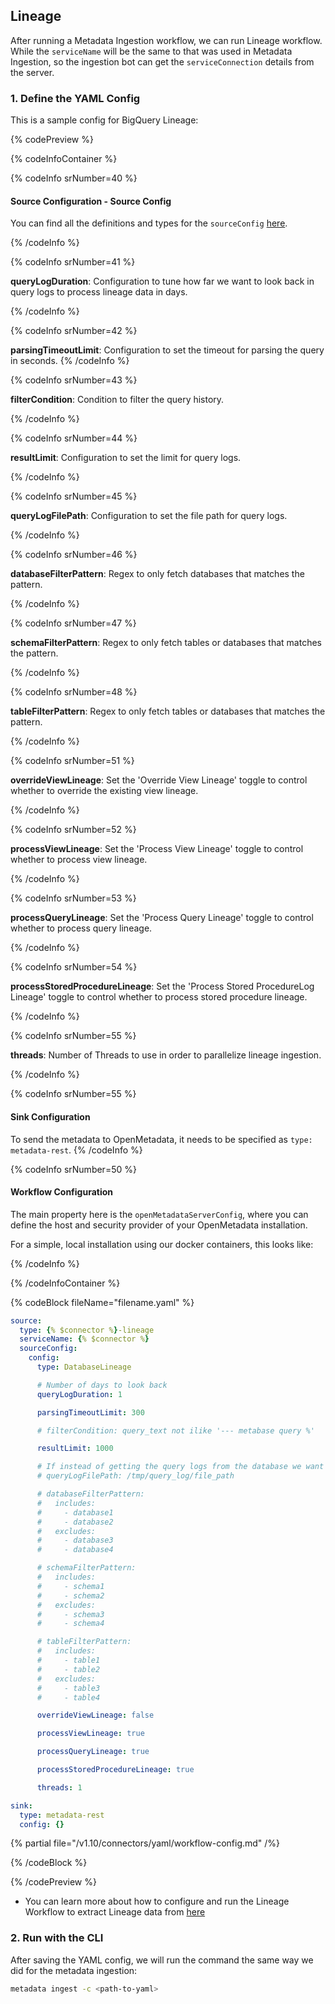 ## Lineage

After running a Metadata Ingestion workflow, we can run Lineage workflow.
While the `serviceName` will be the same to that was used in Metadata Ingestion, so the ingestion bot can get the `serviceConnection` details from the server.

### 1. Define the YAML Config

This is a sample config for BigQuery Lineage:

{% codePreview %}

{% codeInfoContainer %}

{% codeInfo srNumber=40 %}
#### Source Configuration - Source Config

You can find all the definitions and types for the  `sourceConfig` [here](https://github.com/open-metadata/OpenMetadata/blob/main/openmetadata-spec/src/main/resources/json/schema/metadataIngestion/databaseServiceQueryLineagePipeline.json).

{% /codeInfo %}

{% codeInfo srNumber=41 %}

**queryLogDuration**: Configuration to tune how far we want to look back in query logs to process lineage data in days.

{% /codeInfo %}

{% codeInfo srNumber=42 %}

**parsingTimeoutLimit**: Configuration to set the timeout for parsing the query in seconds.
{% /codeInfo %}

{% codeInfo srNumber=43 %}

**filterCondition**: Condition to filter the query history.

{% /codeInfo %}

{% codeInfo srNumber=44 %}

**resultLimit**: Configuration to set the limit for query logs.

{% /codeInfo %}

{% codeInfo srNumber=45 %}

**queryLogFilePath**: Configuration to set the file path for query logs.

{% /codeInfo %}

{% codeInfo srNumber=46 %}

**databaseFilterPattern**: Regex to only fetch databases that matches the pattern.

{% /codeInfo %}

{% codeInfo srNumber=47 %}

**schemaFilterPattern**: Regex to only fetch tables or databases that matches the pattern.

{% /codeInfo %}

{% codeInfo srNumber=48 %}

**tableFilterPattern**: Regex to only fetch tables or databases that matches the pattern.

{% /codeInfo %}


{% codeInfo srNumber=51 %}

**overrideViewLineage**: Set the 'Override View Lineage' toggle to control whether to override the existing view lineage.

{% /codeInfo %}


{% codeInfo srNumber=52 %}

**processViewLineage**: Set the 'Process View Lineage' toggle to control whether to process view lineage.

{% /codeInfo %}


{% codeInfo srNumber=53 %}

**processQueryLineage**: Set the 'Process Query Lineage' toggle to control whether to process query lineage.

{% /codeInfo %}


{% codeInfo srNumber=54 %}

**processStoredProcedureLineage**: Set the 'Process Stored ProcedureLog Lineage' toggle to control whether to process stored procedure lineage.

{% /codeInfo %}


{% codeInfo srNumber=55 %}

**threads**: Number of Threads to use in order to parallelize lineage ingestion.

{% /codeInfo %}


{% codeInfo srNumber=55 %}


#### Sink Configuration

To send the metadata to OpenMetadata, it needs to be specified as `type: metadata-rest`.
{% /codeInfo %}


{% codeInfo srNumber=50 %}

#### Workflow Configuration

The main property here is the `openMetadataServerConfig`, where you can define the host and security provider of your OpenMetadata installation.

For a simple, local installation using our docker containers, this looks like:

{% /codeInfo %}

{% /codeInfoContainer %}

{% codeBlock fileName="filename.yaml" %}


```yaml {% srNumber=40 %}
source:
  type: {% $connector %}-lineage
  serviceName: {% $connector %}
  sourceConfig:
    config:
      type: DatabaseLineage
```

```yaml {% srNumber=41 %}
      # Number of days to look back
      queryLogDuration: 1
```
```yaml {% srNumber=42 %}
      parsingTimeoutLimit: 300
```
```yaml {% srNumber=43 %}
      # filterCondition: query_text not ilike '--- metabase query %'
```
```yaml {% srNumber=44 %}
      resultLimit: 1000
```
```yaml {% srNumber=45 %}
      # If instead of getting the query logs from the database we want to pass a file with the queries
      # queryLogFilePath: /tmp/query_log/file_path
```
```yaml {% srNumber=46 %}
      # databaseFilterPattern:
      #   includes:
      #     - database1
      #     - database2
      #   excludes:
      #     - database3
      #     - database4
```
```yaml {% srNumber=47 %}
      # schemaFilterPattern:
      #   includes:
      #     - schema1
      #     - schema2
      #   excludes:
      #     - schema3
      #     - schema4
```
```yaml {% srNumber=48 %}
      # tableFilterPattern:
      #   includes:
      #     - table1
      #     - table2
      #   excludes:
      #     - table3
      #     - table4
```

```yaml {% srNumber=51 %}
      overrideViewLineage: false
```

```yaml {% srNumber=52 %}
      processViewLineage: true
```

```yaml {% srNumber=53 %}
      processQueryLineage: true
```

```yaml {% srNumber=54 %}
      processStoredProcedureLineage: true
```

```yaml {% srNumber=55 %}
      threads: 1
```

```yaml {% srNumber=49 %}
sink:
  type: metadata-rest
  config: {}
```

{% partial file="/v1.10/connectors/yaml/workflow-config.md" /%}

{% /codeBlock %}

{% /codePreview %}

- You can learn more about how to configure and run the Lineage Workflow to extract Lineage data from [here](/connectors/ingestion/workflows/lineage)

### 2. Run with the CLI

After saving the YAML config, we will run the command the same way we did for the metadata ingestion:

```bash
metadata ingest -c <path-to-yaml>
```